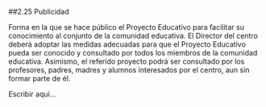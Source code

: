 ##2.25 Publicidad

Forma en la que se hace público el Proyecto Educativo para facilitar su conocimiento al conjunto de la comunidad educativa. El Director del centro deberá adoptar las medidas adecuadas para que el Proyecto Educativo pueda ser conocido y consultado por todos los miembros de la comunidad educativa. Asimismo, el referido proyecto podrá ser consultado por los profesores, padres, madres y alumnos interesados por el centro, aun sin formar parte de él.

Escribir aquí...
